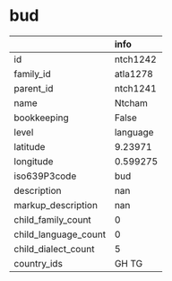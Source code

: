 # bud
|                      | info     |
|:---------------------|:---------|
| id                   | ntch1242 |
| family_id            | atla1278 |
| parent_id            | ntch1241 |
| name                 | Ntcham   |
| bookkeeping          | False    |
| level                | language |
| latitude             | 9.23971  |
| longitude            | 0.599275 |
| iso639P3code         | bud      |
| description          | nan      |
| markup_description   | nan      |
| child_family_count   | 0        |
| child_language_count | 0        |
| child_dialect_count  | 5        |
| country_ids          | GH TG    |